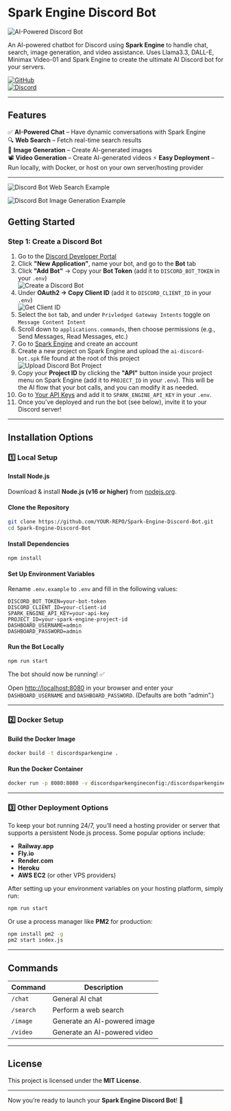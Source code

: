 # **Spark Engine Discord Bot**  

![AI-Powered Discord Bot](screenshots/discord-bot-banner.png)  

An AI-powered chatbot for Discord using **Spark Engine** to handle chat, search, image generation, and video assistance. Uses Llama3.3, DALL-E, Minimax Video-01 and Spark Engine to create the ultimate AI Discord bot for your servers.

[![GitHub](https://img.shields.io/badge/GitHub-Open%20Source-blue?logo=github)](https://github.com/spark-engine-ai)  
[![Discord](https://img.shields.io/badge/Join%20Our%20Community-Discord-blue?logo=discord)](https://discord.gg/VAQA5c32jM)  

---

## **Features**  
✅ **AI-Powered Chat** – Have dynamic conversations with Spark Engine  
🔍 **Web Search** – Fetch real-time search results  
🎨 **Image Generation** – Create AI-generated images  
📽️ **Video Generation** – Create AI-generated videos 
⚡ **Easy Deployment** – Run locally, with Docker, or host on your own server/hosting provider  

---

![Discord Bot Web Search Example](screenshots/image-4.png)  

![Discord Bot Image Generation Example](screenshots/image-5.png)  

## **Getting Started**  

### **Step 1: Create a Discord Bot**  
1. Go to the [Discord Developer Portal](https://discord.com/developers/applications)  
2. Click **"New Application"**, name your bot, and go to the **Bot** tab  
3. Click **"Add Bot"** → Copy your **Bot Token** (add it to `DISCORD_BOT_TOKEN` in your `.env`)  
   ![Create a Discord Bot](screenshots/image-1.png)  
4. Under **OAuth2 → Copy Client ID** (add it to `DISCORD_CLIENT_ID` in your `.env`)  
   ![Get Client ID](screenshots/image-2.png)  
5. Select the `bot` tab, and under `Privledged Gateway Intents` toggle on `Message Content Intent`
6. Scroll down to `applications.commands`, then choose permissions (e.g., Send Messages, Read Messages, etc.)  
7. Go to [Spark Engine](https://sparkengine.ai) and create an account
8. Create a new project on Spark Engine and upload the `ai-discord-bot.spk` file found at the root of this project  
   ![Upload Discord Bot Project](screenshots/image-3.png)  
9. Copy your **Project ID** by clicking the **"API"** button inside your project menu on Spark Engine (add it to `PROJECT_ID` in your `.env`). This will be the AI flow that your bot calls, and you can modify it as needed.  
10. Go to [Your API Keys](https://sparkengine.ai/account/api-keys) and add it to `SPARK_ENGINE_API_KEY` in your `.env`.  
11. Once you’ve deployed and run the bot (see below), invite it to your Discord server!  

---

## **Installation Options**  

### **1️⃣ Local Setup**  

#### **Install Node.js**  
Download & install **Node.js (v16 or higher)** from [nodejs.org](https://nodejs.org/).  

#### **Clone the Repository**  
```bash
git clone https://github.com/YOUR-REPO/Spark-Engine-Discord-Bot.git
cd Spark-Engine-Discord-Bot
```

#### **Install Dependencies**  
```bash
npm install
```

#### **Set Up Environment Variables**  
Rename `.env.example` to `.env` and fill in the following values:  
```env
DISCORD_BOT_TOKEN=your-bot-token
DISCORD_CLIENT_ID=your-client-id
SPARK_ENGINE_API_KEY=your-api-key
PROJECT_ID=your-spark-engine-project-id
DASHBOARD_USERNAME=admin
DASHBOARD_PASSWORD=admin
```

#### **Run the Bot Locally**  
```bash
npm run start
```

The bot should now be running! ✅  

Open [http://localhost:8080](http://localhost:8080) in your browser and enter your `DASHBOARD_USERNAME` and `DASHBOARD_PASSWORD`. (Defaults are both “admin”.)

---

### **2️⃣ Docker Setup**  

#### **Build the Docker Image**  
```bash
docker build -t discordsparkengine .
```

#### **Run the Docker Container**  
```bash
docker run -p 8080:8080 -v discordsparkengineconfig:/discordsparkengine/configFile discordsparkengine
```

---

### **3️⃣ Other Deployment Options**  

To keep your bot running 24/7, you’ll need a hosting provider or server that supports a persistent Node.js process. Some popular options include:

- **Railway.app**  
- **Fly.io**  
- **Render.com**  
- **Heroku**  
- **AWS EC2** (or other VPS providers)  

After setting up your environment variables on your hosting platform, simply run:
```bash
npm run start
```
Or use a process manager like **PM2** for production:
```bash
npm install pm2 -g
pm2 start index.js
```

---

## **Commands**  

| Command   | Description                  |
|-----------|------------------------------|
| `/chat`   | General AI chat              |
| `/search` | Perform a web search         |
| `/image`  | Generate an AI-powered image |
| `/video`  | Generate an AI-powered video |

---

## **License**  
This project is licensed under the **MIT License**.  

---

Now you’re ready to launch your **Spark Engine Discord Bot**! 🚀
